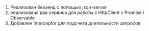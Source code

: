 1. Реализован бекэенд с попощью json-server<br>
2. реализована два сервиса для работы с HttpClient с Promise i Observable<br>
3. Добавлен Interceptor для подсчета длительности запросов